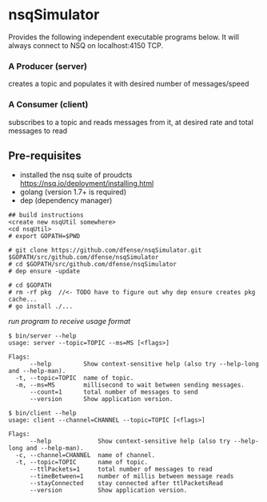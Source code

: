 # nsqSimulator
Provides the following independent executable programs below. It will always connect to NSQ on localhost:4150 TCP.

### A Producer (server)
creates a topic and populates it with desired number of messages/speed

### A Consumer (client)
subscribes to a topic and reads messages from it, at desired rate and total messages to read

## Pre-requisites
- installed the nsq suite of proudcts https://nsq.io/deployment/installing.html
- golang (version 1.7+ is required)
- dep (dependency manager)

```
## build instructions  
<create new nsqUtil somewhere>  
<cd nsqUtil> 
# export GOPATH=$PWD  

# git clone https://github.com/dfense/nsqSimulator.git $GOPATH/src/github.com/dfense/nsqSimulator
# cd $GOPATH/src/github.com/dfense/nsqSimulator
# dep ensure -update

# cd $GOPATH
# rm -rf pkg  //<- TODO have to figure out why dep ensure creates pkg cache...
# go install ./...
```

*run program to receive usage format*
```
$ bin/server --help
usage: server --topic=TOPIC --ms=MS [<flags>]

Flags:
      --help         Show context-sensitive help (also try --help-long and --help-man).
  -t, --topic=TOPIC  name of topic.
  -m, --ms=MS        millisecond to wait between sending messages.
      --count=1      total number of messages to send
      --version      Show application version.

$ bin/client --help
usage: client --channel=CHANNEL --topic=TOPIC [<flags>]

Flags:
      --help             Show context-sensitive help (also try --help-long and --help-man).
  -c, --channel=CHANNEL  name of channel.
  -t, --topic=TOPIC      name of topic.
      --ttlPackets=1     total number of messages to read
      --timeBetween=1    number of millis between message reads
      --stayConnected    stay connected after ttlPacketsRead
      --version          Show application version.

```


